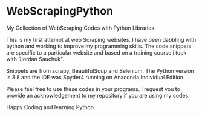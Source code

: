# WebScrapingPython
My Collection of WebScraping Codes with Python Libraries

This is my first attempt at web Scraping websites. I have been dabbling with python and working to improve my programming skills. 
The code snippets are specific to a particular website and based on a training course i took with "Jordan Sauchuk". 

Snippets are from scrapy, BeautifulSoup and Selenium. 
The Python version is 3.8 and the IDE was Spyder4 running on Anaconda Individual Edition. 

Please feel free to use these codes in your programs. I request you to provide an acknowledgement to my repository if you are using my codes. 

Happy Coding and learning Python. 

